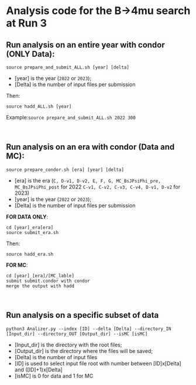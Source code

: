 # Analysis code for the B&rarr;4mu search at Run 3

## Run analysis on an entire year with condor (ONLY Data):
```
source prepare_and_submit_ALL.sh [year] [delta]
```
*  [year] is the year (`2022` or `2023`);
*  [Delta] is the number of input files per submission

Then:
```
source hadd_ALL.sh [year]
```
Example:`source prepare_and_submit_ALL.sh 2022 300`
<p>&nbsp;</p>


## Run analysis on an era with condor (Data and MC):
```
source prepare_condor.sh [era] [year] [delta]
```
*  [era] is the era (`C, D-v1, D-v2, E, F, G, MC_BsJPsiPhi_pre, MC_BsJPsiPhi_post` for 2022 `C-v1, C-v2, C-v3, C-v4, D-v1, D-v2` for 2023)
*  [year] is the year (`2022` or `2023`);
*  [Delta] is the number of input files per submission

**FOR DATA ONLY**:
```
cd [year]_era[era] 
source submit_era.sh
```
Then:
```
source hadd_era.sh
```
**FOR MC**:
```
cd [year]_[era]/[MC_lable]
submit submit.condor with condor
merge the output with hadd
```
<p>&nbsp;</p>

## Run analysis on a specific subset of data

```
python3 Analizer.py --index [ID] --delta [Delta] --directory_IN [Input_dir] --directory_OUT [Output_dir] --isMC [isMC]
```
*  [Input_dir] is the directory with the root files;
*  [Output_dir] is the directory where the files will be saved;
*  [Delta] is the number of input files
*  [ID] is used to select input file root with number between [ID]x[Delta] and ([ID]+1)x[Delta]
*  [isMC] is 0 for data and 1 for MC

<p>&nbsp;</p>
